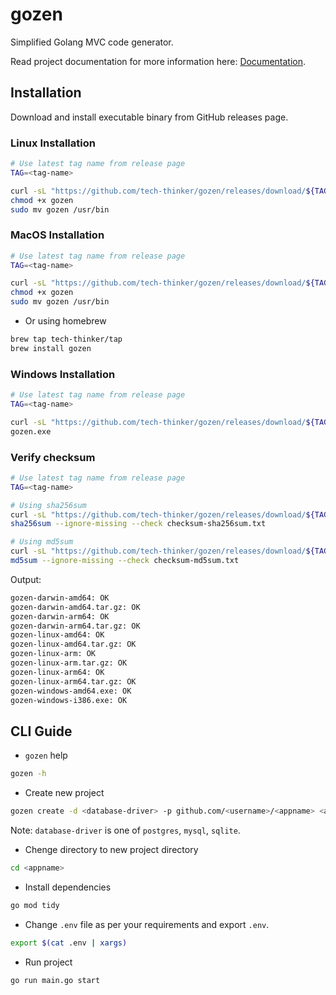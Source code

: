 # gozen
Simplified Golang MVC code generator.

Read project documentation for more information here: [Documentation](docs/README.md).

## Installation
Download and install executable binary from GitHub releases page.

### Linux Installation
```sh
# Use latest tag name from release page
TAG=<tag-name>

curl -sL "https://github.com/tech-thinker/gozen/releases/download/${TAG}/gozen-linux-amd64" -o gozen
chmod +x gozen
sudo mv gozen /usr/bin
```

### MacOS Installation
```sh
# Use latest tag name from release page
TAG=<tag-name>

curl -sL "https://github.com/tech-thinker/gozen/releases/download/${TAG}/gozen-darwin-amd64" -o gozen
chmod +x gozen
sudo mv gozen /usr/bin
```

- Or using homebrew
```sh
brew tap tech-thinker/tap
brew install gozen
```

### Windows Installation
```sh
# Use latest tag name from release page
TAG=<tag-name>

curl -sL "https://github.com/tech-thinker/gozen/releases/download/${TAG}/gozen-windows-amd64.exe" -o gozen.exe
gozen.exe
```

### Verify checksum
```sh
# Use latest tag name from release page
TAG=<tag-name>

# Using sha256sum
curl -sL "https://github.com/tech-thinker/gozen/releases/download/${TAG}/checksum-sha256sum.txt" -o checksum-sha256sum.txt
sha256sum --ignore-missing --check checksum-sha256sum.txt

# Using md5sum
curl -sL "https://github.com/tech-thinker/gozen/releases/download/${TAG}/checksum-md5sum.txt" -o checksum-md5sum.txt
md5sum --ignore-missing --check checksum-md5sum.txt
```
Output:
```sh
gozen-darwin-amd64: OK
gozen-darwin-amd64.tar.gz: OK
gozen-darwin-arm64: OK
gozen-darwin-arm64.tar.gz: OK
gozen-linux-amd64: OK
gozen-linux-amd64.tar.gz: OK
gozen-linux-arm: OK
gozen-linux-arm.tar.gz: OK
gozen-linux-arm64: OK
gozen-linux-arm64.tar.gz: OK
gozen-windows-amd64.exe: OK
gozen-windows-i386.exe: OK
```

## CLI Guide
- `gozen` help
```sh
gozen -h
```

- Create new project
```sh
gozen create -d <database-driver> -p github.com/<username>/<appname> <appname>
```
Note: `database-driver` is one of `postgres`, `mysql`, `sqlite`.

- Chenge directory to new project directory
```sh
cd <appname>
```

- Install dependencies
```sh
go mod tidy
```

- Change `.env` file as per your requirements and export `.env`.
```sh
export $(cat .env | xargs)
```

- Run project
```sh
go run main.go start
```
